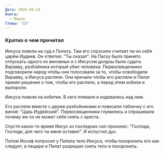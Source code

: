 ```yaml
---
Дата: 2025-04-23
Книга:
  - Марка
Главы: "15"
---
```

### Кратко о чем прочитал
Иисуса повели на суд к Пилату. Там его спросили считает ли он себя царём Иудеев. Он ответил: "Ты сказал".
На Пасху было принято отпускать одного из виновных и с Иисусом долдны были судить Варавву, разбойника который убил человека. Первосвященники подговорили народ чтобы они голосовали за то, чтобы освободили Варавву, а Иисуса распяли. Они кричали чтобы его распяли и Пилат принял решение о том, чтобы его распяли, а перед этим избили и выпороли.

Иисуса повели на избитие. В него плевали и издевались над ним.

Его распяли вместе с двумя разбойниками и повесили табличку с его виной: "Царь Иудейский". Первосвященники глумились и спрашивали почему же он не может себя снять с креста.

Спустя какое-то время Иисус из последних сил произнес: "Господи, Господи, для чего ты меня оставил". И испустил дух.

Потом Иосиф попросил у Пилата тело Иисуса, чтобы похоронить его как следует, в пещере и Пилат разрешил снять тело и похоронить.
 

